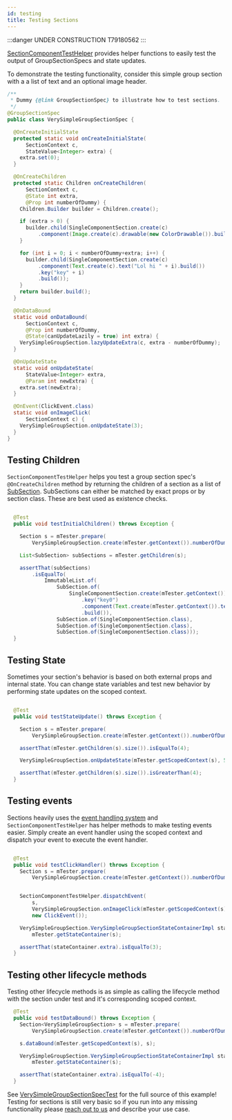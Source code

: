 ```yaml
---
id: testing
title: Testing Sections
---
```


:::danger UNDER CONSTRUCTION
T79180562
:::

[SectionComponentTestHelper](pathname:///javadoc/com/facebook/litho/testing/sections/SectionComponentTestHelper.html) provides helper functions to easily test the output of GroupSectionSpecs and state updates.

To demonstrate the testing functionality, consider this simple group section with a a list of text and an optional image header.

```java
/**
 * Dummy {@link GroupSectionSpec} to illustrate how to test sections.
 */
@GroupSectionSpec
public class VerySimpleGroupSectionSpec {

  @OnCreateInitialState
  protected static void onCreateInitialState(
      SectionContext c,
      StateValue<Integer> extra) {
    extra.set(0);
  }

  @OnCreateChildren
  protected static Children onCreateChildren(
      SectionContext c,
      @State int extra,
      @Prop int numberOfDummy) {
    Children.Builder builder = Children.create();

    if (extra > 0) {
      builder.child(SingleComponentSection.create(c)
          .component(Image.create(c).drawable(new ColorDrawable()).build()));
    }

    for (int i = 0; i < numberOfDummy+extra; i++) {
      builder.child(SingleComponentSection.create(c)
          .component(Text.create(c).text("Lol hi " + i).build())
          .key("key" + i)
          .build());
    }
    return builder.build();
  }

  @OnDataBound
  static void onDataBound(
      SectionContext c,
      @Prop int numberOfDummy,
      @State(canUpdateLazily = true) int extra) {
    VerySimpleGroupSection.lazyUpdateExtra(c, extra - numberOfDummy);
  }

  @OnUpdateState
  static void onUpdateState(
      StateValue<Integer> extra,
      @Param int newExtra) {
    extra.set(newExtra);
  }

  @OnEvent(ClickEvent.class)
  static void onImageClick(
      SectionContext c) {
    VerySimpleGroupSection.onUpdateState(3);
  }
}
```

## Testing Children

`SectionComponentTestHelper` helps you test a group section spec's `@OnCreateChildren` method by returning
the children of a section as a list of [SubSection](pathname:///javadoc/com/facebook/litho/testing/sections/SubSection.html). SubSections can either be matched by exact props or by section class.  These are best used as existence checks.

```java

  @Test
  public void testInitialChildren() throws Exception {

    Section s = mTester.prepare(
        VerySimpleGroupSection.create(mTester.getContext()).numberOfDummy(4).build());

    List<SubSection> subSections = mTester.getChildren(s);

    assertThat(subSections)
        .isEqualTo(
            ImmutableList.of(
                SubSection.of(
                    SingleComponentSection.create(mTester.getContext())
                        .key("key0")
                        .component(Text.create(mTester.getContext()).text("Lol hi 0"))
                        .build()),
                SubSection.of(SingleComponentSection.class),
                SubSection.of(SingleComponentSection.class),
                SubSection.of(SingleComponentSection.class)));
  }

```


## Testing State

Sometimes your section's behavior is based on both external props and internal state.  You can change state variables and test new behavior by performing state updates on the scoped context.

```java

  @Test
  public void testStateUpdate() throws Exception {

    Section s = mTester.prepare(
        VerySimpleGroupSection.create(mTester.getContext()).numberOfDummy(4).build());

    assertThat(mTester.getChildren(s).size()).isEqualTo(4);

    VerySimpleGroupSection.onUpdateState(mTester.getScopedContext(s), 5);

    assertThat(mTester.getChildren(s).size()).isGreaterThan(4);
  }

```


## Testing events

Sections heavily uses the [event handling system](/docs/mainconcepts/coordinate-state-actions/events) and `SectionComponentTestHelper` has helper methods to make testing events easier. Simply create an event handler using the scoped context and dispatch your event to execute the event handler.

```java

  @Test
  public void testClickHandler() throws Exception {
    Section s = mTester.prepare(
        VerySimpleGroupSection.create(mTester.getContext()).numberOfDummy(4).build());


    SectionComponentTestHelper.dispatchEvent(
        s,
        VerySimpleGroupSection.onImageClick(mTester.getScopedContext(s)),
        new ClickEvent());

    VerySimpleGroupSection.VerySimpleGroupSectionStateContainerImpl stateContainer =
        mTester.getStateContainer(s);

    assertThat(stateContainer.extra).isEqualTo(3);
  }
```

## Testing other lifecycle methods

Testing other lifecycle methods is as simple as calling the lifecycle method with the section under test and it's corresponding scoped context.

```java
  @Test
  public void testDataBound() throws Exception {
    Section<VerySimpleGroupSection> s = mTester.prepare(
        VerySimpleGroupSection.create(mTester.getContext()).numberOfDummy(4).build());

    s.dataBound(mTester.getScopedContext(s), s);

    VerySimpleGroupSection.VerySimpleGroupSectionStateContainerImpl stateContainer =
        mTester.getStateContainer(s);

    assertThat(stateContainer.extra).isEqualTo(-4);
  }
```

See [VerySimpleGroupSectionSpecTest](https://github.com/facebook/litho/blob/90d4fb176a6209371f58a68d9cd00bb214ffd54e/litho-it/src/test/java/com/facebook/litho/sections/common/VerySimpleGroupSectionSpecTest.java) for the full source of this example!  Testing for sections is still very basic so if you run into any missing functionality please [reach out to us](https://github.com/facebook/litho/issues/new) and describe your use case.
